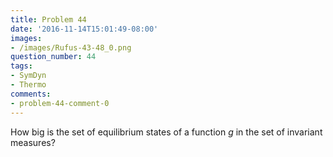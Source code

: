 ```yaml
---
title: Problem 44
date: '2016-11-14T15:01:49-08:00'
images:
- /images/Rufus-43-48_0.png
question_number: 44
tags:
- SymDyn
- Thermo
comments:
- problem-44-comment-0
---
```

How big is the set of equilibrium states of a function $g$ in the set of
invariant measures?


